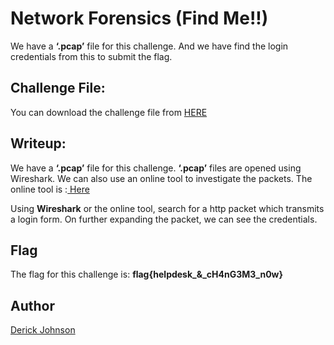 # Network Forensics (Find Me!!)

We have a **‘.pcap’** file for this challenge. And we have find the login credentials from this to submit the flag.


##  Challenge File:

You can download the challenge file from [HERE](https://github.com/cybsecsid/MriirsCTF/raw/main/WriteUp/Packet%20Analyser.pcap)



## Writeup:

We have a **‘.pcap’** file for this challenge. **‘.pcap’** files are opened using Wireshark. We can also use an online tool to investigate the packets. The online tool is :[ Here](https://apackets.com/)

Using **Wireshark** or the online tool, search for a http packet which transmits a login form. On further expanding the packet, we can see the credentials.


## Flag
The flag for this challenge is:
**flag{helpdesk_&_cH4nG3M3_n0w}**



## Author
 [Derick Johnson](https://www.linkedin.com/in/derick-m-johnson/)
